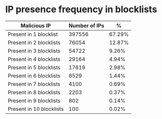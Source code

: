 # IP presence frequency in blocklists
| Malicious IP | Number of IPs | % |
|----|----|----|
| Present in 1 blocklist | 397556 | 67.29% |
| Present in 2 blocklists | 76054 | 12.87% |
| Present in 3 blocklists | 54722 | 9.26% |
| Present in 4 blocklists | 29164 | 4.94% |
| Present in 5 blocklists | 17619 | 2.98% |
| Present in 6 blocklists | 8529 | 1.44% |
| Present in 7 blocklists | 4100 | 0.69% |
| Present in 8 blocklists | 2203 | 0.37% |
| Present in 9 blocklists | 802 | 0.14% |
| Present in 10 blocklists | 100 | 0.02% |

